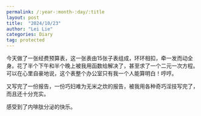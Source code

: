 ```yaml
---
permalink: /:year-:month-:day/:title
layout: post
title:  "2024/10/23"
author: "Lei Lie"
categories: Diary
tag: protected
---
```


今天做了一张经费预算表，这一张表由15张子表组成，环环相扣，牵一发而动全身。花了半个下午和半个晚上被我用函数给解决了，甚至求了一个二元一次方程。可以在心里自豪地说，这个表整个办公室只有我一个人能算明白！哼哼。

又写完了一份报告，一份巧妇难为无米之炊的报告，被我用各种奇巧淫技写完了，而且还十分充实。

感受到了内啡肽分泌的快乐。
